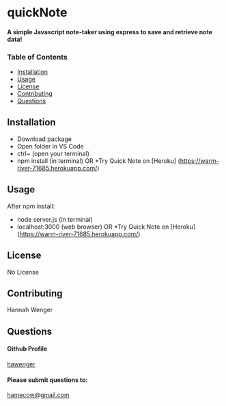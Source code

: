 # quickNote
#### A simple Javascript note-taker using express to save and retrieve note data!

### Table of Contents
* [Installation](##Installation)
* [Usage](##Usage)
* [License](##License)
* [Contributing](##Contributing)
* [Questions](##Questions)

## Installation
* Download package 
* Open folder in VS Code 
* ctrl~ (open your terminal) 
* npm install (in terminal)
OR
*Try Quick Note on 
[Heroku] (https://warm-river-71685.herokuapp.com/)

## Usage
After npm install: 
* node server.js (in terminal)
* localhost:3000 (web browser)
OR
*Try Quick Note on 
[Heroku] (https://warm-river-71685.herokuapp.com/)
        
## License
No License

## Contributing
Hannah Wenger
        
## Questions
#### Github Profile
[hawenger](https://github.com/hawenger)
#### Please submit questions to:
<hamecow@gmail.com>

